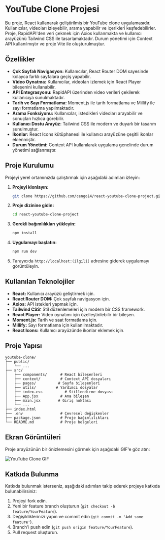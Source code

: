 # YouTube Clone Projesi

Bu proje, React kullanarak geliştirilmiş bir YouTube clone uygulamasıdır. Kullanıcılar, videoları izleyebilir, arama yapabilir ve içerikleri keşfedebilirler. Proje, RapidAPI'den veri çekmek için Axios kullanmakta ve kullanıcı arayüzünü Tailwind CSS ile tasarlamaktadır. Durum yönetimi için Context API kullanılmıştır ve proje Vite ile oluşturulmuştur.

## Özellikler

- **Çok Sayfalı Navigasyon:** Kullanıcılar, React Router DOM sayesinde kolayca farklı sayfalara geçiş yapabilir.
- **Video Oynatma:** Kullanıcılar, videoları izlemek için React Player bileşenini kullanabilir.
- **API Entegrasyonu:** RapidAPI üzerinden video verileri çekilerek kullanıcıya sunulmaktadır.
- **Tarih ve Sayı Formatlama:** Moment.js ile tarih formatlama ve Millify ile sayı formatlama yapılmaktadır.
- **Arama Fonksiyonu:** Kullanıcılar, istedikleri videoları arayabilir ve sonuçları hızlıca görebilir.
- **Kullanıcı Dostu Arayüz:** Tailwind CSS ile modern ve duyarlı bir tasarım sunulmuştur.
- **İkonlar:** React Icons kütüphanesi ile kullanıcı arayüzüne çeşitli ikonlar eklenmiştir.
- **Durum Yönetimi:** Context API kullanılarak uygulama genelinde durum yönetimi sağlanmıştır.

## Proje Kurulumu

Projeyi yerel ortamınızda çalıştırmak için aşağıdaki adımları izleyin:

1. **Projeyi klonlayın:**

   ```bash
   git clone https://github.com/cengo14/react-youtube-clone-project.git
   ```

2. **Proje dizinine gidin:**

   ```bash
   cd react-youtube-clone-project
   ```

3. **Gerekli bağımlılıkları yükleyin:**

   ```bash
   npm install
   ```

4. **Uygulamayı başlatın:**

   ```bash
   npm run dev
   ```

5. Tarayıcıda `http://localhost:(ilgili)` adresine giderek uygulamayı görüntüleyin.

## Kullanılan Teknolojiler

- **React:** Kullanıcı arayüzü geliştirmek için.
- **React Router DOM:** Çok sayfalı navigasyon için.
- **Axios:** API istekleri yapmak için.
- **Tailwind CSS:** Stil düzenlemeleri için modern bir CSS framework.
- **React Player:** Video oynatımı için özelleştirilebilir bir bileşen.
- **Moment.js:** Tarih ve saat formatlama için.
- **Millify:** Sayı formatlama için kullanılmaktadır.
- **React Icons:** Kullanıcı arayüzünde ikonlar eklemek için.


## Proje Yapısı

```
youtube-clone/
├── public/
│   └── ...
├── src/
│   ├── components/      # React bileşenleri
│   ├── context/         # Context API dosyaları
│   ├── pages/          # Sayfa bileşenleri
│   ├── utils/         # Yardımcı dosyalar
│   ├── index.css          # Stillendirme dosyası
│   ├── App.jsx          # Ana bileşen
│   ├── main.jsx        # Giriş noktası
│   └── ...
├── index.html
├── .env                 # Çevresel değişkenler
├── package.json         # Proje bağımlılıkları
└── README.md            # Proje belgeleri
```

## Ekran Görüntüleri

Proje arayüzünün bir önizlemesini görmek için aşağıdaki GIF'e göz atın:

![YouTube Clone GIF](desktop.gif)

## Katkıda Bulunma

Katkıda bulunmak isterseniz, aşağıdaki adımları takip ederek projeye katkıda bulunabilirsiniz:

1. Projeyi fork edin.
2. Yeni bir feature branch oluşturun (`git checkout -b feature/YourFeature`).
3. Değişikliklerinizi yapın ve commit edin (`git commit -m 'Add some feature'`).
4. Branch'i push edin (`git push origin feature/YourFeature`).
5. Pull request oluşturun.

